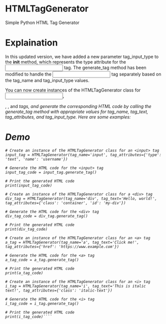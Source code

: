 # HTMLTagGenerator
Simple Python HTML Tag Generator

# Explaination

In this updated version, we have added a new parameter tag_input_type to the __init__ method, which represents the type attribute for the <input> tag. The generate_tag method has been modified to handle the <input> tag separately based on the tag_name and tag_input_type values.

You can now create instances of the HTMLTagGenerator class for <input>, <div>, <a>, and <i> tags, and generate the corresponding HTML code by calling the generate_tag method with appropriate values for tag_name, tag_text, tag_attributes, and tag_input_type. Here are some examples:

# Demo
````
# Create an instance of the HTMLTagGenerator class for an <input> tag
input_tag = HTMLTagGenerator(tag_name='input', tag_attributes={'type': 'text', 'name': 'username'})

# Generate the HTML code for the <input> tag
input_tag_code = input_tag.generate_tag()

# Print the generated HTML code
print(input_tag_code)

# Create an instance of the HTMLTagGenerator class for a <div> tag
div_tag = HTMLTagGenerator(tag_name='div', tag_text='Hello, world!', tag_attributes={'class': 'container', 'id': 'my-div'})

# Generate the HTML code for the <div> tag
div_tag_code = div_tag.generate_tag()

# Print the generated HTML code
print(div_tag_code)

# Create an instance of the HTMLTagGenerator class for an <a> tag
a_tag = HTMLTagGenerator(tag_name='a', tag_text='Click me!', tag_attributes={'href': 'https://www.example.com'})

# Generate the HTML code for the <a> tag
a_tag_code = a_tag.generate_tag()

# Print the generated HTML code
print(a_tag_code)

# Create an instance of the HTMLTagGenerator class for an <i> tag
i_tag = HTMLTagGenerator(tag_name='i', tag_text='This is italic text!', tag_attributes={'class': 'italic-text'})

# Generate the HTML code for the <i> tag
i_tag_code = i_tag.generate_tag()

# Print the generated HTML code
print(i_tag_code)````
